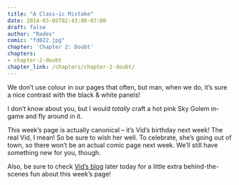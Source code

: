 ```yaml
---
title: "A Class-ic Mistake"
date: 2014-03-05T02:43:00-07:00
draft: false
author: "Rades"
comic: "fd022.jpg"
chapter: 'Chapter 2: Doubt'
chapters:
- chapter-2-doubt
chapter_link: /chapters/chapter-2-doubt/
---
```


We don’t use colour in our pages that often, but man, when we do, it’s sure a nice contrast with the black &amp; white panels!


I don’t know about you, but I would *totally* craft a hot pink Sky Golem in-game and fly around in it. 


This week’s page is actually canonical – it’s Vid’s birthday next week! The real Vid, I mean! So be sure to wish her well. To celebrate, she’s going out of town, so there won’t be an actual comic page next week. We’ll still have something new for you, though.


Also, be sure to check [Vid’s blog](http://manalicious.wordpress.com/) later today for a little extra behind-the-scenes fun about this week’s page!

